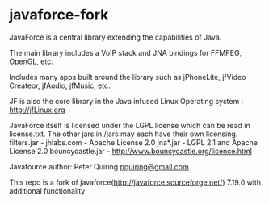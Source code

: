 javaforce-fork
==============

JavaForce is a central library extending the capabilities of Java.

The main library includes a VoIP stack and JNA bindings for FFMPEG, OpenGL, etc.

Includes many apps built around the library such as jPhoneLite, jfVideo Createor, jfAudio, jfMusic, etc.

JF is also the core library in the Java infused Linux Operating system : http://jfLinux.org

JavaForce itself is licensed under the LGPL license which can be read in license.txt.
The other jars in /jars may each have their own licensing.
  filters.jar - jhlabs.com - Apache License 2.0
  jna*.jar - LGPL 2.1 and Apache License 2.0
  bouncycastle.jar - http://www.bouncycastle.org/licence.html


Javafource author:
Peter Quiring
pquiring@gmail.com

This repo is a fork of javaforce(http://javaforce.sourceforge.net/) 7.19.0
with additional functionality

